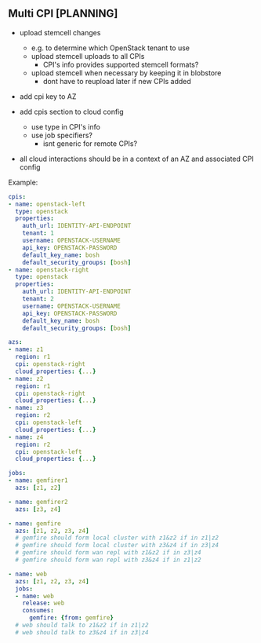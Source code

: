 ## Multi CPI [PLANNING]

- upload stemcell changes
  - e.g. to determine which OpenStack tenant to use
  - upload stemcell uploads to all CPIs
    - CPI's info provides supported stemcell formats?
  - upload stemcell when necessary by keeping it in blobstore
    - dont have to reupload later if new CPIs added

- add cpi key to AZ

- add cpis section to cloud config
  - use type in CPI's info
  - use job specifiers?
    - isnt generic for remote CPIs?

- all cloud interactions should be in a context of an AZ and associated CPI config

Example:

```yaml
cpis:
- name: openstack-left
  type: openstack
  properties:
    auth_url: IDENTITY-API-ENDPOINT
    tenant: 1
    username: OPENSTACK-USERNAME
    api_key: OPENSTACK-PASSWORD
    default_key_name: bosh
    default_security_groups: [bosh]
- name: openstack-right
  type: openstack
  properties:
    auth_url: IDENTITY-API-ENDPOINT
    tenant: 2
    username: OPENSTACK-USERNAME
    api_key: OPENSTACK-PASSWORD
    default_key_name: bosh
    default_security_groups: [bosh]

azs:
- name: z1
  region: r1
  cpi: openstack-right
  cloud_properties: {...}
- name: z2
  region: r1
  cpi: openstack-right
  cloud_properties: {...}
- name: z3
  region: r2
  cpi: openstack-left
  cloud_properties: {...}
- name: z4
  region: r2
  cpi: openstack-left
  cloud_properties: {...}

jobs:
- name: gemfirer1
  azs: [z1, z2]

- name: gemfirer2
  azs: [z3, z4]

- name: gemfire
  azs: [z1, z2, z3, z4]
  # gemfire should form local cluster with z1&z2 if in z1|z2
  # gemfire should form local cluster with z3&z4 if in z3|z4
  # gemfire should form wan repl with z1&z2 if in z3|z4
  # gemfire should form wan repl with z3&z4 if in z1|z2

- name: web
  azs: [z1, z2, z3, z4]
  jobs:
  - name: web
    release: web
    consumes:
      gemfire: {from: gemfire}
  # web should talk to z1&z2 if in z1|z2
  # web should talk to z3&z4 if in z3|z4
```
